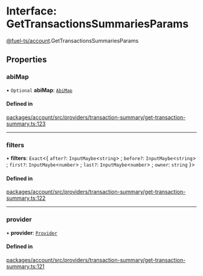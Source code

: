 # Interface: GetTransactionsSummariesParams

[@fuel-ts/account](/api/Account/index.md).GetTransactionsSummariesParams

## Properties

### abiMap

• `Optional` **abiMap**: [`AbiMap`](/api/Account/index.md#abimap)

#### Defined in

[packages/account/src/providers/transaction-summary/get-transaction-summary.ts:123](https://github.com/FuelLabs/fuels-ts/blob/aa70d26b/packages/account/src/providers/transaction-summary/get-transaction-summary.ts#L123)

___

### filters

• **filters**: `Exact`&lt;{ `after?`: `InputMaybe`&lt;`string`\> ; `before?`: `InputMaybe`&lt;`string`\> ; `first?`: `InputMaybe`&lt;`number`\> ; `last?`: `InputMaybe`&lt;`number`\> ; `owner`: `string`  }\>

#### Defined in

[packages/account/src/providers/transaction-summary/get-transaction-summary.ts:122](https://github.com/FuelLabs/fuels-ts/blob/aa70d26b/packages/account/src/providers/transaction-summary/get-transaction-summary.ts#L122)

___

### provider

• **provider**: [`Provider`](/api/Account/Provider.md)

#### Defined in

[packages/account/src/providers/transaction-summary/get-transaction-summary.ts:121](https://github.com/FuelLabs/fuels-ts/blob/aa70d26b/packages/account/src/providers/transaction-summary/get-transaction-summary.ts#L121)
